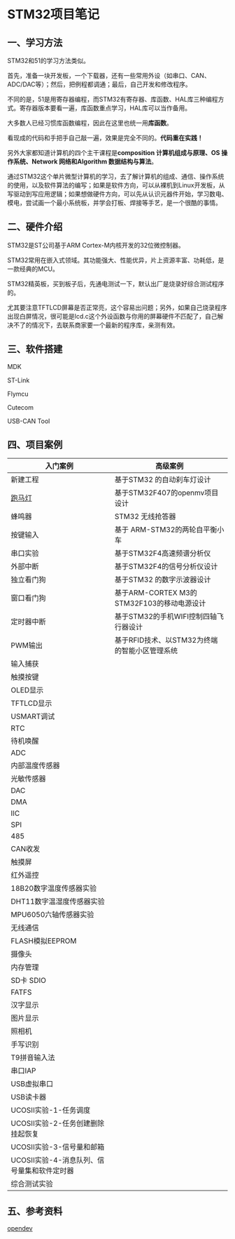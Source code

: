 # STM32项目笔记

## 一、学习方法
STM32和51的学习方法类似。

首先，准备一块开发板，一个下载器，还有一些常用外设（如串口、CAN、ADC/DAC等）；然后，把例程都调通；最后，自己开发和修改程序。

不同的是，51是用寄存器编程，而STM32有寄存器、库函数、HAL库三种编程方式。寄存器版本要看一遍，库函数重点学习，HAL库可以当作备用。

大多数人已经习惯库函数编程，因此在这里也统一用**库函数**。

看现成的代码和手把手自己敲一遍，效果是完全不同的。**代码重在实践！**

另外大家都知道计算机的四个主干课程是**composition 计算机组成与原理、OS 操作系统、Network 网络和Algorithm 数据结构与算法**。

通过STM32这个单片微型计算机的学习，去了解计算机的组成、通信、操作系统的使用，以及软件算法的编写；如果是软件方向，可以从裸机到Linux开发板，从写驱动到写应用逻辑；如果想做硬件方向，可以先从认识元器件开始，学习数电、模电，尝试画一个最小系统板，并学会打板、焊接等手艺，是一个很酷的事情。

## 二、硬件介绍
STM32是ST公司基于ARM Cortex-M内核开发的32位微控制器。

STM32常用在嵌入式领域。其功能强大、性能优异，片上资源丰富、功耗低，是一款经典的MCU。

STM32精英板，买到板子后，先通电测试一下，默认出厂是烧录好综合测试程序的。

尤其要注意TFTLCD屏幕是否正常亮，这个容易出问题；另外，如果自己烧录程序出现白屏情况，很可能是lcd.c这个外设函数与你用的屏幕硬件不匹配了，自己解决不了的情况下，去联系商家要一个最新的程序库，亲测有效。

## 三、软件搭建

MDK

ST-Link

Flymcu

Cutecom

USB-CAN Tool

## 四、项目案例

| 入门案例                                        |  高级案例                                      |
| ----------------------------------------------- |  --------------------------------------------- |
| 新建工程                                        |  基于STM32 的自动刹车灯设计                    |
| [跑马灯](http://t.csdn.cn/VuasT)                |  基于STM32F407的openmv项目设计                 |
| 蜂鸣器                                          |   STM32 无线抢答器                              |
| 按键输入                                        |  基于 ARM-STM32的两轮自平衡小车                |
| 串口实验                                        |  基于STM32F4高速频谱分析仪                     |
| 外部中断                                        | 基于STM32F4的信号分析仪设计                   |
| 独立看门狗                                      |  基于STM32 的数字示波器设计                    |
| 窗口看门狗                                      |  基于ARM-CORTEX M3的STM32F103的移动电源设计    |
| 定时器中断                                      |  基于STM32的手机WIFI控制四轴飞行器设计         |
| PWM输出                                         | 基于RFID技术、以STM32为终端的智能小区管理系统 |
| 输入捕获                                        |                                               |
| 触摸按键                                        |                                               |
| OLED显示                                        |                                                |
| TFTLCD显示                                      |                                               |
| USMART调试                                      |                                                |
| RTC                                             |                                                |
| 待机唤醒                                        |                                                |
| ADC                                             |                                                |
| 内部温度传感器                                  |                                               |
| 光敏传感器                                      |                                                |
| DAC                                             |                                                |
| DMA                                             |                                                |
| IIC                                             |                                                |
| SPI                                             |                                               |
| 485                                             |                                                |
| CAN收发                                         |                                               |
| 触摸屏                                          |                                                |
| 红外遥控                                        |                                               |
| 18B20数字温度传感器实验                         |                                                |
| DHT11数字温湿度传感器实验                       |                                               |
| MPU6050六轴传感器实验                           |                                               |
| 无线通信                                        |                                                |
| FLASH模拟EEPROM                                 |                                                 |
| 摄像头                                          |                                                |
| 内存管理                                        |                                                |
| SD卡 SDIO                                       |                                                |
| FATFS                                           |                                               |
| 汉字显示                                        |                                                 |
| 图片显示                                        |                                                |
| 照相机                                          |                                                |
| 手写识别                                        |                                               |
| T9拼音输入法                                    |                                               |
| 串口IAP                                         |                                               |
| USB虚拟串口                                     |                                              |
| USB读卡器                                       |                                              |
| UCOSII实验-1-任务调度                           |                                             |
| UCOSII实验-2-任务创建删除挂起恢复               |                                             |
| UCOSII实验-3-信号量和邮箱                       |                                              |
| UCOSII实验-4-消息队列、信号量集和软件定时器      |                                            |
| 综合测试实验                                    |                                       |

## 五、参考资料
[opendev](http://www.openedv.com/docs/index.html)
